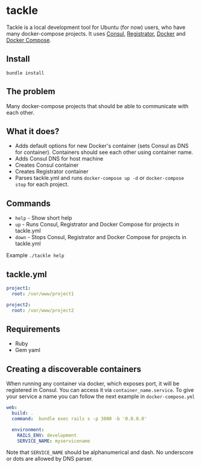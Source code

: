 # tackle

Tackle is a local development tool for Ubuntu (for now) users, who have many docker-compose projects.
It uses [Consul](https://hub.docker.com/r/progrium/consul/), [Registrator](https://github.com/gliderlabs/registrator), 
[Docker](https://docs.docker.com/engine/installation/linux/ubuntulinux/) and [Docker Compose](https://docs.docker.com/compose/install/).

## Install
`bundle install`

## The problem
Many docker-compose projects that should be able to communicate with each other.

## What it does?
- Adds default options for new Docker's container (sets Consul as DNS for container). Containers should see each other using container name.
- Adds Consul DNS for host machine
- Creates Consul container
- Creates Registrator container
- Parses tackle.yml and runs `docker-compose up -d` or `docker-compose stop` for each project.

## Commands
- `help` - Show short help
- `up` - Runs Consul, Registrator and Docker Compose for projects in tackle.yml
- `down` - Stops Consul, Registrator and Docker Compose for projects in tackle.yml

Example `./tackle help`

## tackle.yml
```yml
project1:
  root: /var/www/project1

project2:
  root: /var/www/project2
```

## Requirements
- Ruby
- Gem yaml

## Creating a discoverable containers
When running any container via docker, which exposes port, it will be registered in Consul.
You can access it via `container_name.service`.
To give your service a name you can follow the next example in `docker-compose.yml`

```yml
web:
  build: .
  command:  bundle exec rails s -p 3000 -b '0.0.0.0'

  environment:
    RAILS_ENV: development
    SERVICE_NAME: myservicename
```

Note that `SERVICE_NAME` should be alphanumerical and dash. No underscore or dots are allowed by DNS parser.